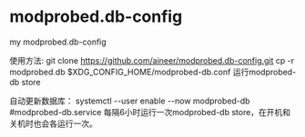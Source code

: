 # modprobed.db-config 
my modprobed.db-config

使用方法:
git clone https://github.com/aineer/modprobed.db-config.git
cp -r modprobed.db $XDG_CONFIG_HOME/modprobed-db.conf
运行modprobed-db store

自动更新数据库：
systemctl --user enable --now modprobed-db
#modprobed-db.service 每隔6小时运行一次modprobed-db store，在开机和关机时也会各运行一次。
